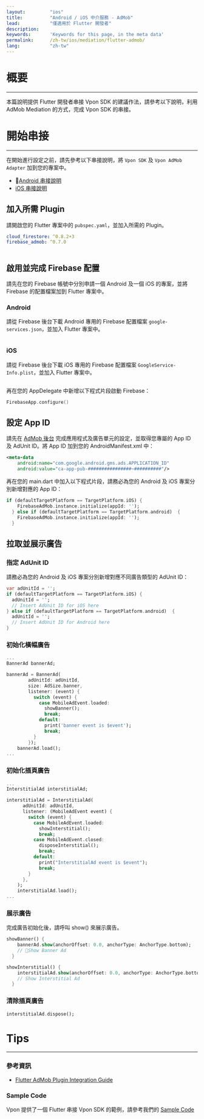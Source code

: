 ```yaml
---
layout:         "ios"
title:          "Android / iOS 中介服務 - AdMob"
lead:           "僅適用於 Flutter 開發者"
description:
keywords:       'Keywords for this page, in the meta data'
permalink:      /zh-tw/ios/mediation/flutter-admob/
lang:           "zh-tw"
---
```

# 概要
---
本篇說明提供 Flutter 開發者串接 Vpon SDK 的建議作法，請參考以下說明，利用 AdMob Mediation 的方式，完成 Vpon SDK 的串接。

# 開始串接
---
在開始進行設定之前，請先參考以下串接說明，將 `Vpon SDK` 及 `Vpon AdMob Adapter` 加到您的專案中。

* [Android 串接說明]
* [iOS 串接說明]


## 加入所需 Plugin
請開啟您的 Flutter 專案中的 `pubspec.yaml`，並加入所需的 Plugin。

```yaml
cloud_firestore: ^0.8.2+3
firebase_admob: ^0.7.0
```

<img src="{{site.imgurl}}/Flutter-admob_01.png" alt="" class=""/>

## 啟用並完成 Firebase 配置
請先在您的 Firebase 帳號中分別申請一個 Android 及一個 iOS 的專案，並將 Firebase 的配置檔案加到 Flutter 專案中。

### Android
請從 Firebase 後台下載 Android 專用的 Firebase 配置檔案 `google-services.json`，並加入 Flutter 專案中。

<img src="{{site.imgurl}}/Flutter-admob_02.png" alt="" class=""/>

### iOS
請從 Firebase 後台下載 iOS 專用的 Firebase 配置檔案 `GoogleService-Info.plist`，並加入 Flutter 專案中。

<img src="{{site.imgurl}}/Flutter-admob_03.png" alt="" class=""/>

再在您的 AppDelegate 中新增以下程式片段啟動 Firebase：

```swift
FirebaseApp.configure()
```

## 設定 App ID

請先在 [AdMob 後台] 完成應用程式及廣告單元的設定，並取得您專屬的 App ID 及 AdUnit ID。將 App ID 加到您的 AndroidManifest.xml 中：

```xml
<meta-data
    android:name="com.google.android.gms.ads.APPLICATION_ID"
    android:value="ca-app-pub-################~##########"/>
```

再在您的 main.dart 中加入以下程式片段，請務必為您的 Android 及 iOS 專案分別新增對應的 App ID：

```dart
if (defaultTargetPlatform == TargetPlatform.iOS) {
    FirebaseAdMob.instance.initialize(appId: '');
  } else if (defaultTargetPlatform == TargetPlatform.android)  {
    FirebaseAdMob.instance.initialize(appId: '');
  }
```

## 拉取並展示廣告

### 指定 AdUnit ID
請務必為您的 Android 及 iOS 專案分別新增對應不同廣告類型的 AdUnit ID：

```dart
var adUnitId = '';
if (defaultTargetPlatform == TargetPlatform.iOS) {
  adUnitId = '';
  // Insert AdUnit ID for iOS here
} else if (defaultTargetPlatform == TargetPlatform.android)  {
  adUnitId = '';
  // Insert AdUnit ID for Android here
}
```

### 初始化橫幅廣告
```dart
...
BannerAd bannerAd;

bannerAd = BannerAd(
        adUnitId: adUnitId,
        size: AdSize.banner,
        listener: (event) {
          switch (event) {
            case MobileAdEvent.loaded:
              showBanner();
              break;
            default:
              print('banner event is $event');
              break;
          }
        });
    bannerAd.load();
...
```

### 初始化插頁廣告

```dart
...
InterstitialAd interstitialAd;

interstitialAd = InterstitialAd(
      adUnitId: adUnitId,
      listener: (MobileAdEvent event) {
        switch (event) {
          case MobileAdEvent.loaded:
            showInterstitial();
            break;
          case MobileAdEvent.closed:
            disposeInterstitial();
            break;
          default:
            print("InterstitialAd event is $event");
            break;
        }
      },
    );
    interstitialAd.load();
...
```

### 展示廣告
完成廣告初始化後，請呼叫 show() 來展示廣告。

```dart
showBanner() {
    bannerAd.show(anchorOffset: 0.0, anchorType: AnchorType.bottom);
    // Show Banner Ad
  }

showInterstitial() {
    interstitialAd.show(anchorOffset: 0.0, anchorType: AnchorType.bottom);
    // Show Interstitial Ad
  }
```

### 清除插頁廣告

```dart
interstitialAd.dispose();
```

# Tips
---

### 參考資訊
* [Flutter AdMob Plugin Integration Guide]

### Sample Code
Vpon 提供了一個 Flutter 串接 Vpon SDK 的範例，請參考我們的 [Sample Code]


[iOS 串接說明]:http://wiki.vpon.com/zh-tw/ios/integration-guide/
[Android 串接說明]:http://wiki.vpon.com/zh-tw/android/integration-guide/
[AdMob 後台]: https://apps.admob.com/
[Sample Code]: https://github.com/vpon-sdk/Vpon-mobile-ios-examples/tree/master/Mediation/flutterexample
[Flutter AdMob Plugin Integration Guide]: https://pub.dartlang.org/packages/firebase_admob